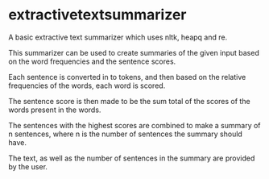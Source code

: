 # extractivetextsummarizer
A basic extractive text summarizer which uses nltk, heapq and re.

This summarizer can be used to create summaries of the given input based on the word frequencies and the sentence scores.

Each sentence is converted in to tokens, and then based on the relative frequencies of the words, each word is scored.

The sentence score is then made to be the sum total of the scores of the words present in the words.

The sentences with the highest scores are combined to make a summary of n sentences, where n is the number of sentences the summary should have.

The text, as well as the number of sentences in the summary are provided by the user.
